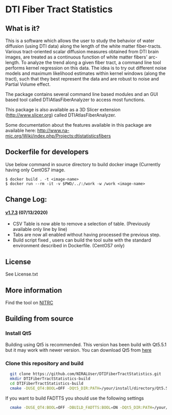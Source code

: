 # DTI Fiber Tract Statistics

## What is it?

This is a software which allows the user to study the behavior of water diffusion (using DTI data) along the length of the white matter fiber-tracts.
Various tract-oriented scalar diffusion measures obtained from DTI brain images, are treated as a continuous function of white matter fibers' arc-length. To analyze the trend along a given fiber tract, a command line tool performs kernel regression on this data. The idea is to try out different noise models and maximum likelihood estimates within kernel windows (along the tract), such that they best represent the data and are robust to noise and Partial Volume effect.

The package contains several command line based modules and an GUI based tool called DTIAtlasFiberAnalyzer to access most functions.

This package is also available as a 3D Slicer extension (http://www.slicer.org) called DTIAtlasFiberAnalyzer.

Some documentation about the features available in this package are available here: http://www.na-mic.org/Wiki/index.php/Projects:dtistatisticsfibers


## Dockerfile for developers

Use below command in source directory to build docker image (Currently having only CentOS7 image.

```
$ docker build . -t <image-name>
$ docker run --rm -it -v $PWD/../:/work -w /work <image-name> 
```

## Change Log:

#### [v1.7.3](http://github.com/NIRALUser/DTIFiberTractStatistics/tree/v1.7.3) (07/13/2020)
- CSV Table is now able to remove a selection of table. (Previously available only line by line)
- Tabs are now all enabled without having processed the previous step.
- Build script fixed , users can build the tool suite with the standard environment described in Dockerfile. (CentOS7 only)


## License

See License.txt

## More information

Find the tool on [NITRC](https://www.nitrc.org/projects/dti_tract_stat)

## Building from source

### Install Qt5

Building using Qt5 is recommended. This version has been build with Qt5.5.1 but it may work with newer version. You can download Qt5 from [here](https://download.qt.io/archive/qt/5.5/5.5.1/)

### Clone this repository and build

```bash
  git clone https://github.com/NIRALUser/DTIFiberTractStatistics.git
  mkdir DTIFiberTractStatistics-build
  cd DTIFiberTractStatistics-build
  cmake -DUSE_QT4:BOOL=OFF -DQt5_DIR:PATH=/your/install/directory/Qt5.5.1/lib/cmake/Qt5 ../DTIFiberTractStatistics
```

If you want to build FADTTS you should use the following settings

```bash
  cmake -DUSE_QT4:BOOL=OFF -DBUILD_FADTTS:BOOL=ON -DQt5_DIR:PATH=/your/install/directory/Qt5.5.1/lib/cmake/Qt5 ../DTIFiberTractStatistics
```
  
